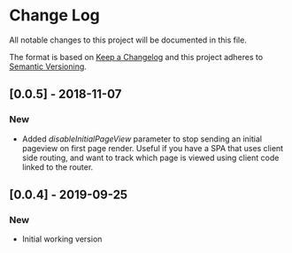 # Change Log
All notable changes to this project will be documented in this file.

The format is based on [Keep a Changelog](http://keepachangelog.com/)
and this project adheres to [Semantic Versioning](http://semver.org/).

## [0.0.5] - 2018-11-07
### New
- Added *disableInitialPageView* parameter to stop sending an initial pageview on first page render.
Useful if you have a SPA that uses client side routing, and want to track which page is viewed using
client code linked to the router.

## [0.0.4] - 2019-09-25
### New
- Initial working version
